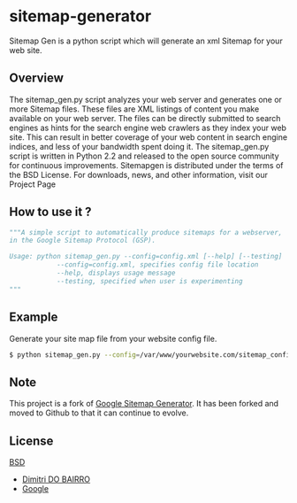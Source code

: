 # sitemap-generator

Sitemap Gen is a python script which will generate an xml Sitemap for your web site.

## Overview

The sitemap_gen.py script analyzes your web server and generates one or more Sitemap files. These files are XML listings of content you make available on your web server. The files can be directly submitted to search engines as hints for the search engine web crawlers as they index your web site. This can result in better coverage of your web content in search engine indices, and less of your bandwidth spent doing it.
The sitemap_gen.py script is written in Python 2.2 and released to the open source community for continuous improvements.
Sitemapgen is distributed under the terms of the BSD License.
For downloads, news, and other information, visit our Project Page

## How to use it ?

```python
"""A simple script to automatically produce sitemaps for a webserver,
in the Google Sitemap Protocol (GSP).

Usage: python sitemap_gen.py --config=config.xml [--help] [--testing]
            --config=config.xml, specifies config file location
            --help, displays usage message
            --testing, specified when user is experimenting
"""
```

## Example

Generate your site map file from your website config file.

```bash
$ python sitemap_gen.py --config=/var/www/yourwebsite.com/sitemap_config.xml
```

## Note

This project is a fork of [Google Sitemap Generator](http://goog-sitemapgen.sourceforge.net/).
It has been forked and moved to Github to that it can continue to evolve.

## License

[BSD](https://github.com/rimiti/keldoc-js-sdk/blob/master/LICENSE)

- [Dimitri DO BAIRRO](https://github.com/rimiti)
- [Google](opensource@google.com)

